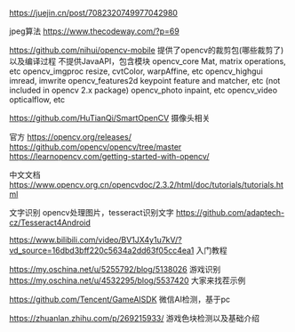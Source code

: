 https://juejin.cn/post/7082320749977042980

jpeg算法
https://www.thecodeway.com/?p=69

https://github.com/nihui/opencv-mobile  提供了opencv的裁剪包(哪些裁剪了)以及编译过程
不提供JavaAPI，包含模块
opencv_core	Mat, matrix operations, etc
opencv_imgproc	resize, cvtColor, warpAffine, etc
opencv_highgui	imread, imwrite
opencv_features2d	keypoint feature and matcher, etc (not included in opencv 2.x package)
opencv_photo	inpaint, etc
opencv_video	opticalflow, etc


https://github.com/HuTianQi/SmartOpenCV  摄像头相关


官方
https://opencv.org/releases/
https://github.com/opencv/opencv/tree/master
https://learnopencv.com/getting-started-with-opencv/

中文文档
https://www.opencv.org.cn/opencvdoc/2.3.2/html/doc/tutorials/tutorials.html


文字识别  opencv处理图片，tesseract识别文字 
https://github.com/adaptech-cz/Tesseract4Android






https://www.bilibili.com/video/BV1JX4y1u7kV/?vd_source=16dbd3bff220c5634a2dd63f05cc4ea1 入门教程






https://my.oschina.net/u/5255792/blog/5138026
游戏识别
https://my.oschina.net/u/4532295/blog/5537420 大家来找茬示例


https://github.com/Tencent/GameAISDK   微信AI检测，基于pc

https://zhuanlan.zhihu.com/p/269215933/ 游戏色块检测以及基础介绍